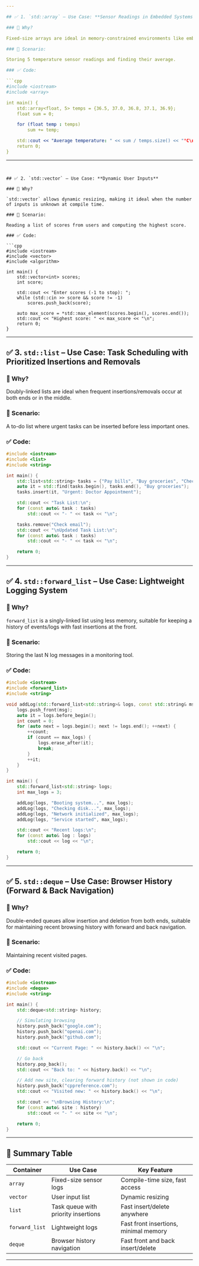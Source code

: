 ```yaml
---

## ✅ 1. `std::array` – Use Case: **Sensor Readings in Embedded Systems**

### 🧠 Why?

Fixed-size arrays are ideal in memory-constrained environments like embedded systems, where the number of readings is known and doesn't change.

### 📌 Scenario:

Storing 5 temperature sensor readings and finding their average.

### ✅ Code:

```cpp
#include <iostream>
#include <array>

int main() {
    std::array<float, 5> temps = {36.5, 37.0, 36.8, 37.1, 36.9};
    float sum = 0;

    for (float temp : temps)
        sum += temp;

    std::cout << "Average temperature: " << sum / temps.size() << "°C\n";
    return 0;
}
```

---
```


## ✅ 2. `std::vector` – Use Case: **Dynamic User Inputs**

### 🧠 Why?

`std::vector` allows dynamic resizing, making it ideal when the number of inputs is unknown at compile time.

### 📌 Scenario:

Reading a list of scores from users and computing the highest score.

### ✅ Code:

```cpp
#include <iostream>
#include <vector>
#include <algorithm>

int main() {
    std::vector<int> scores;
    int score;

    std::cout << "Enter scores (-1 to stop): ";
    while (std::cin >> score && score != -1)
        scores.push_back(score);

    auto max_score = *std::max_element(scores.begin(), scores.end());
    std::cout << "Highest score: " << max_score << "\n";
    return 0;
}
```

---

## ✅ 3. `std::list` – Use Case: **Task Scheduling with Prioritized Insertions and Removals**

### 🧠 Why?

Doubly-linked lists are ideal when frequent insertions/removals occur at both ends or in the middle.

### 📌 Scenario:

A to-do list where urgent tasks can be inserted before less important ones.

### ✅ Code:

```cpp
#include <iostream>
#include <list>
#include <string>

int main() {
    std::list<std::string> tasks = {"Pay bills", "Buy groceries", "Check email"};
    auto it = std::find(tasks.begin(), tasks.end(), "Buy groceries");
    tasks.insert(it, "Urgent: Doctor Appointment");

    std::cout << "Task List:\n";
    for (const auto& task : tasks)
        std::cout << "- " << task << "\n";

    tasks.remove("Check email");
    std::cout << "\nUpdated Task List:\n";
    for (const auto& task : tasks)
        std::cout << "- " << task << "\n";

    return 0;
}
```

---

## ✅ 4. `std::forward_list` – Use Case: **Lightweight Logging System**

### 🧠 Why?

`forward_list` is a singly-linked list using less memory, suitable for keeping a history of events/logs with fast insertions at the front.

### 📌 Scenario:

Storing the last N log messages in a monitoring tool.

### ✅ Code:

```cpp
#include <iostream>
#include <forward_list>
#include <string>

void addLog(std::forward_list<std::string>& logs, const std::string& msg, int max_logs) {
    logs.push_front(msg);
    auto it = logs.before_begin();
    int count = 0;
    for (auto next = logs.begin(); next != logs.end(); ++next) {
        ++count;
        if (count == max_logs) {
            logs.erase_after(it);
            break;
        }
        ++it;
    }
}

int main() {
    std::forward_list<std::string> logs;
    int max_logs = 3;

    addLog(logs, "Booting system...", max_logs);
    addLog(logs, "Checking disk...", max_logs);
    addLog(logs, "Network initialized", max_logs);
    addLog(logs, "Service started", max_logs);

    std::cout << "Recent logs:\n";
    for (const auto& log : logs)
        std::cout << log << "\n";

    return 0;
}
```

---

## ✅ 5. `std::deque` – Use Case: **Browser History (Forward & Back Navigation)**

### 🧠 Why?

Double-ended queues allow insertion and deletion from both ends, suitable for maintaining recent browsing history with forward and back navigation.

### 📌 Scenario:

Maintaining recent visited pages.

### ✅ Code:

```cpp
#include <iostream>
#include <deque>
#include <string>

int main() {
    std::deque<std::string> history;

    // Simulating browsing
    history.push_back("google.com");
    history.push_back("openai.com");
    history.push_back("github.com");

    std::cout << "Current Page: " << history.back() << "\n";

    // Go back
    history.pop_back();
    std::cout << "Back to: " << history.back() << "\n";

    // Add new site, clearing forward history (not shown in code)
    history.push_back("cppreference.com");
    std::cout << "Visited new: " << history.back() << "\n";

    std::cout << "\nBrowsing History:\n";
    for (const auto& site : history)
        std::cout << "- " << site << "\n";

    return 0;
}
```

---

## 🧾 Summary Table

| Container      | Use Case                            | Key Feature                           |
| -------------- | ----------------------------------- | ------------------------------------- |
| `array`        | Fixed-size sensor logs              | Compile-time size, fast access        |
| `vector`       | User input list                     | Dynamic resizing                      |
| `list`         | Task queue with priority insertions | Fast insert/delete anywhere           |
| `forward_list` | Lightweight logs                    | Fast front insertions, minimal memory |
| `deque`        | Browser history navigation          | Fast front and back insert/delete     |

---
